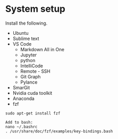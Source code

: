 # System setup

Install the following.
* Ubuntu
* Sublime text
* VS Code
  * Markdown All in One
  * Jupyter
  * python
  * IntelliCode
  * Remote - SSH
  * Git Graph
  * Pylance
* SmarGit
* Nvidia cuda toolkit
* Anaconda
* fzf
```shell
sudo apt-get install fzf

Add to bash:
nano ~/.bashrc
. /usr/share/doc/fzf/examples/key-bindings.bash
```
